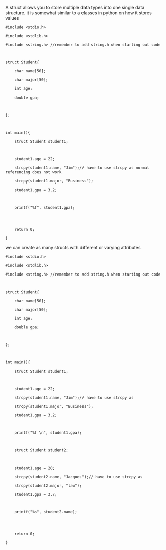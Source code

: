 A struct allows you to store multiple data types into one single data structure. it is somewhat similar to a classes in python on how it stores values 

```
#include <stdio.h>

#include <stdlib.h>

#include <string.h> //remember to add string.h when starting out code

  

struct Student{

    char name[50];

    char major[50];

    int age;

    double gpa;

  

};

  

int main(){

    struct Student student1;

  

    student1.age = 22;

    strcpy(student1.name, "Jim");// have to use strcpy as normal referencing does not work

    strcpy(student1.major, "Business");

    student1.gpa = 3.2;

  

    printf("%f", student1.gpa);

  
  

    return 0;

}
```

we can create as many structs with different or varying attributes

```
#include <stdio.h>

#include <stdlib.h>

#include <string.h> //remember to add string.h when starting out code

  

struct Student{

    char name[50];

    char major[50];

    int age;

    double gpa;

  

};

  

int main(){

    struct Student student1;

  

    student1.age = 22;

    strcpy(student1.name, "Jim");// have to use strcpy as

    strcpy(student1.major, "Business");

    student1.gpa = 3.2;

  

    printf("%f \n", student1.gpa);

  

    struct Student student2;

  

    student1.age = 20;

    strcpy(student2.name, "Jacques");// have to use strcpy as

    strcpy(student2.major, "law");

    student1.gpa = 3.7;

  

    printf("%s", student2.name);

  
  

    return 0;

}
```
